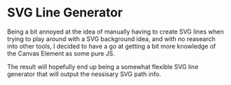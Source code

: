 # SVG Line Generator
Being a bit annoyed at the idea of manually having to create SVG lines when trying to play around with a SVG background idea, and with no reasearch into other tools, 
I decided to have a go at getting a bit more knowledge of the Canvas Element as some pure JS.

The result will hopefully end up being a somewhat flexible SVG line generator that will output the nessisary SVG path info. 